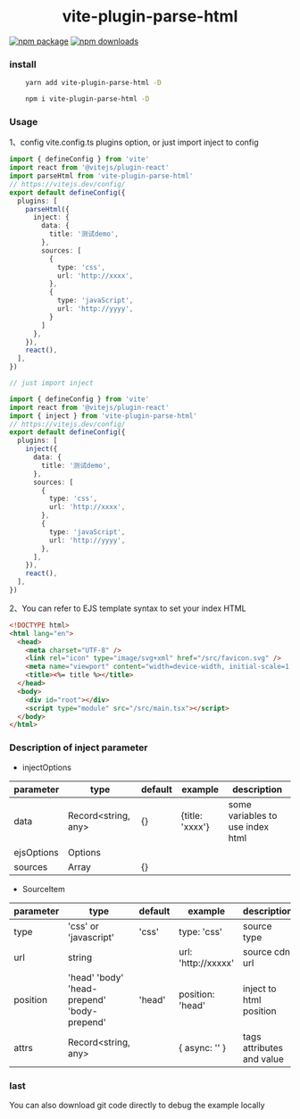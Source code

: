 
<h1 align="center">vite-plugin-parse-html</h1>

[![npm package](https://img.shields.io/npm/v/vite-plugin-parse-html/latest.svg)](https://www.npmjs.com/package/vite-plugin-parse-html)
[![npm downloads](https://img.shields.io/npm/dm/vite-plugin-parse-html.svg)](https://www.npmjs.com/package/vite-plugin-parse-html)

### install

```bash
    yarn add vite-plugin-parse-html -D

    npm i vite-plugin-parse-html -D
```

### Usage

1、config vite.config.ts plugins option, or just import inject to config

```typescript
import { defineConfig } from 'vite'
import react from '@vitejs/plugin-react'
import parseHtml from 'vite-plugin-parse-html'
// https://vitejs.dev/config/
export default defineConfig({
  plugins: [
    parseHtml({
      inject: {
        data: {
          title: '测试demo',
        },
        sources: [
          {
            type: 'css',
            url: 'http://xxxx',
          },
          {
            type: 'javaScript',
            url: 'http://yyyy',
          }
        ]
      },
    }),
    react(),
  ],
})

// just import inject

import { defineConfig } from 'vite'
import react from '@vitejs/plugin-react'
import { inject } from 'vite-plugin-parse-html'
// https://vitejs.dev/config/
export default defineConfig({
  plugins: [
    inject({
      data: {
        title: '测试demo',
      },
      sources: [
        {
          type: 'css',
          url: 'http://xxxx',
        },
        {
          type: 'javaScript',
          url: 'http://yyyy',
        },
      ],
    }),
    react(),
  ],
})

```

2、You can refer to EJS template syntax to set your index HTML

```html
<!DOCTYPE html>
<html lang="en">
  <head>
    <meta charset="UTF-8" />
    <link rel="icon" type="image/svg+xml" href="/src/favicon.svg" />
    <meta name="viewport" content="width=device-width, initial-scale=1.0" />
    <title><%= title %></title>
  </head>
  <body>
    <div id="root"></div>
    <script type="module" src="/src/main.tsx"></script>
  </body>
</html>
```

### Description of inject parameter

- injectOptions

| parameter  | type                | default | example         | description                      |
| ---------- | ------------------- | ------- | --------------- | -------------------------------- |
| data       | Record<string, any> | {}      | {title: 'xxxx'} | some variables to use index html |
| ejsOptions | Options             |         |                 |                                  |
| sources    | Array<SourceItem>   | {}      |                 |                                  |

- SourceItem

| parameter | type                                        | default | example             | description               |
| --------- | ------------------------------------------- | ------- | ------------------- | ------------------------- |
| type      | 'css' or 'javascript'                       | 'css'   | type: 'css'         | source type               |
| url       | string                                      |         | url: 'http://xxxxx' | source cdn url            |
| position  | 'head' 'body' 'head-prepend' 'body-prepend' | 'head'  | position: 'head'    | inject to html position   |
| attrs     | Record<string, any>                         |         | { async: '' }       | tags attributes and value |

### last

You can also download git code directly to debug the example locally

